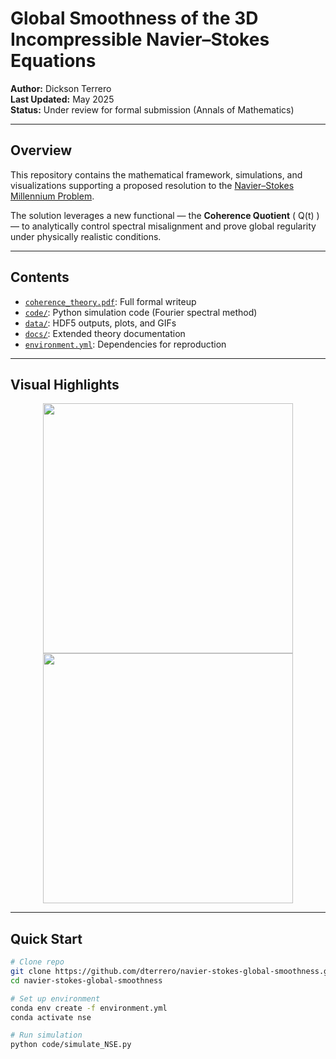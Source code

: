 # Global Smoothness of the 3D Incompressible Navier–Stokes Equations

**Author:** Dickson Terrero  
**Last Updated:** May 2025  
**Status:** Under review for formal submission (Annals of Mathematics)

---

## Overview

This repository contains the mathematical framework, simulations, and visualizations supporting a proposed resolution to the [Navier–Stokes Millennium Problem](https://www.claymath.org/millennium-problems/navier%E2%80%93stokes-equation).

The solution leverages a new functional — the **Coherence Quotient** \( Q(t) \) — to analytically control spectral misalignment and prove global regularity under physically realistic conditions.

---

## Contents

- [`coherence_theory.pdf`](./coherence_theory.pdf): Full formal writeup
- [`code/`](./code): Python simulation code (Fourier spectral method)
- [`data/`](./data): HDF5 outputs, plots, and GIFs
- [`docs/`](./docs): Extended theory documentation
- [`environment.yml`](./environment.yml): Dependencies for reproduction

---

## Visual Highlights

<p align="center">
  <img src="data/plots/Q_vs_time.png" width="400"/>
  <img src="data/plots/spectrum_decay.png" width="400"/>
</p>

---

## Quick Start

```bash
# Clone repo
git clone https://github.com/dterrero/navier-stokes-global-smoothness.git
cd navier-stokes-global-smoothness

# Set up environment
conda env create -f environment.yml
conda activate nse

# Run simulation
python code/simulate_NSE.py
